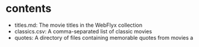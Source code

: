 # contents

- titles.md: The movie titles in the WebFlyx collection
- classics.csv: A comma-separated list of classic movies
- quotes: A directory of files containing memorable quotes from movies
a
